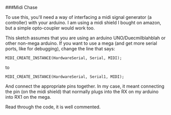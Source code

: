 ###Midi Chase

To use this, you'll need a way of interfacing a midi signal generator (a controller) with your arduino.  I am using a midi shield I bought on amazon, but a simple opto-coupler would work too.

This sketch assumes that you are using an arduino UNO/Duecmilblahblah or other non-mega arduino.  If you want to use a mega (and get more serial ports, like for debugging), change the line that says:

    MIDI_CREATE_INSTANCE(HardwareSerial, Serial, MIDI);

to

    MIDI_CREATE_INSTANCE(HardwareSerial, Serial1, MIDI);

And connect the appropriate pins together.  In my case, it meant connecting the pin (on the midi shield) that normally plugs into the RX on my arduino into RX1 on the mega.

Read through the code, it is well commented.
